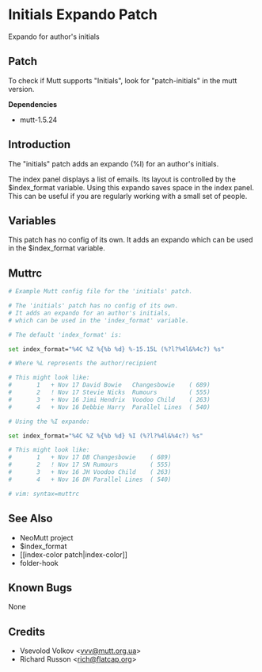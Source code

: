 Initials Expando Patch
======================

Expando for author's initials

Patch
-----

To check if Mutt supports "Initials", look for "patch-initials" in the mutt version.

**Dependencies**
-   mutt-1.5.24

Introduction
------------

The "initials" patch adds an expando (%I) for an author's initials.

The index panel displays a list of emails. Its layout is controlled by the $index\_format variable. Using this expando saves space in the index panel. This can be useful if you are regularly working with a small set of people.

Variables
---------

This patch has no config of its own. It adds an expando which can be used in the $index\_format variable.

Muttrc
------

```bash
# Example Mutt config file for the 'initials' patch.

# The 'initials' patch has no config of its own.
# It adds an expando for an author's initials,
# which can be used in the 'index_format' variable.

# The default 'index_format' is:

set index_format="%4C %Z %{%b %d} %-15.15L (%?l?%4l&%4c?) %s"

# Where %L represents the author/recipient

# This might look like:
#       1   + Nov 17 David Bowie   Changesbowie    ( 689)
#       2   ! Nov 17 Stevie Nicks  Rumours         ( 555)
#       3   + Nov 16 Jimi Hendrix  Voodoo Child    ( 263)
#       4   + Nov 16 Debbie Harry  Parallel Lines  ( 540)

# Using the %I expando:

set index_format="%4C %Z %{%b %d} %I (%?l?%4l&%4c?) %s"

# This might look like:
#       1   + Nov 17 DB Changesbowie    ( 689)
#       2   ! Nov 17 SN Rumours         ( 555)
#       3   + Nov 16 JH Voodoo Child    ( 263)
#       4   + Nov 16 DH Parallel Lines  ( 540)

# vim: syntax=muttrc
```

See Also
--------

-   NeoMutt project
-   $index\_format
-   [[index-color patch|index-color]]
-   folder-hook

Known Bugs
----------

None

Credits
-------

-   Vsevolod Volkov \<vvv@mutt.org.ua\>
-   Richard Russon \<rich@flatcap.org\>

